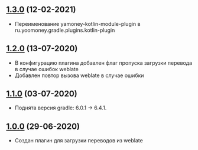 ## [1.3.0](https://bitbucket.yamoney.ru/projects/BACKEND-GRADLE-PLUGINS/repos/weblate-plugin/pull-requests/4) (12-02-2021)

* Переименование yamoney-kotlin-module-plugin в ru.yoomoney.gradle.plugins.kotlin-plugin

## [1.2.0](https://bitbucket.yamoney.ru/projects/BACKEND-GRADLE-PLUGINS/repos/weblate-plugin/pull-requests/3) (13-07-2020)

* В конфигурацию плагина добавлен флаг пропуска загрузки перевода в случае ошибок weblate
* Добавлен повтор вызова weblate в случае ошибки

## [1.1.0](https://bitbucket.yamoney.ru/projects/BACKEND-GRADLE-PLUGINS/repos/weblate-plugin/pull-requests/2) (03-07-2020)

* Поднята версия gradle: 6.0.1 -> 6.4.1.

## [1.0.0](https://bitbucket.yamoney.ru/projects/BACKEND-GRADLE-PLUGINS/repos/weblate-plugin/pull-requests/1) (29-06-2020)

* Создан плагин для загрузки переводов из weblate